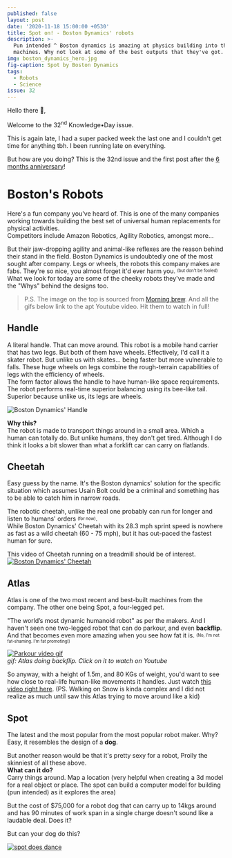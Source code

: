 ```yaml
---
published: false
layout: post
date: '2020-11-18 15:00:00 +0530'
title: Spot on! - Boston Dynamics' robots
description: >-
  Pun intended ^ Boston dynamics is amazing at physics building into their
  machines. Why not look at some of the best outputs that they've got.
img: boston_dynamics_hero.jpg
fig-caption: Spot by Boston Dynamics
tags:
  - Robots
  - Science
issue: 32
---
```

Hello there 👋,

Welcome to the 32<sup>nd</sup> Knowledge•Day issue.  

This is again late, I had a super packed week the last one and I couldn't get time for anything tbh. I been running late on everything.  

But how are you doing? This is the 32nd issue and the first post after the [6 months anniversary](https://knowledgeday.in/half-year/?utm_source=kd-mail-32&utm_medium=email&utm_campaign=bostondynamicsrobots)!  

# Boston's Robots
Here's a fun company you've heard of. This is one of the many companies working towards building the best set of universal human replacements for physical activities.  
Competitors include Amazon Robotics, Agility Robotics, amongst more...  

But their jaw-dropping agility and animal-like reflexes are the reason behind their stand in the field. Boston Dynamics is undoubtedly one of the most sought after company. Legs or wheels, the robots this company makes are fabs. They're so nice, you almost forget it'd ever harm you. <sup><sub>(but don't be fooled)</sub></sup>  
What we look for today are some of the cheeky robots they've made and the "Whys" behind the designs too.   

> P.S. The image on the top is sourced from [Morning brew](https://cutt.ly/ohk6bo6). And all the gifs below link to the apt Youtube video. Hit them to watch in full!

## Handle

A literal handle. That can move around. This robot is a mobile hand carrier that has two legs. But both of them have wheels. Effectively, I'd call it a skater robot. But unlike us with skates... being faster but more vulnerable to falls. These huge wheels on legs combine the rough-terrain capabilities of legs with the efficiency of wheels.  
The form factor allows the handle to have human-like space requirements. The robot performs real-time superior balancing using its bee-like tail. Superior because unlike us, its legs are wheels.  

![Boston Dynamics' Handle]({{site.baseurl}}/assets/img/boston-handle.gif)

**Why this?**  
The robot is made to transport things around in a small area. Which a human can totally do. But unlike humans, they don't get tired. Although I do think it looks a bit slower than what a forklift car can carry on flatlands.

## Cheetah 

Easy guess by the name. It's the Boston dynamics' solution for the specific situation which assumes Usain Bolt could be a criminal and something has to be able to catch him in narrow roads.

The robotic cheetah, unlike the real one probably can run for longer and listen to humans' orders <sup><sub>(for now)</sub></sup>.  
While Boston Dynamics' Cheetah with its 28.3 mph sprint speed is nowhere as fast as a wild cheetah (60 - 75 mph), but it has out-paced the fastest human for sure.

This video of Cheetah running on a treadmill should be of interest.  
[![Boston Dynamics' Cheetah](https://i.gifer.com/F3du.gif)](https://cutt.ly/shk6myA)

## Atlas

Atlas is one of the two most recent and best-built machines from the company. The other one being Spot, a four-legged pet.  

"The world’s most dynamic humanoid robot" as per the makers. And I haven't seen one two-legged robot that can do parkour, and even **backflip**. And that becomes even more amazing when you see how fat it is. <sup><sub>(No, I'm not fat-shaming. I'm fat promoting!)</sub></sup>  

[![Parkour video gif](https://bgr.com/wp-content/uploads/2017/11/bots.gif?w=782)](https://cutt.ly/1hk6Qw8)  
_gif: Atlas doing backflip. Click on it to watch on Youtube_

So anyway, with a height of 1.5m, and 80 KGs of weight, you'd want to see how close to real-life human-like movements it handles. Just watch [this video right here](https://cutt.ly/shk6Q5K). (PS. Walking on Snow is kinda complex and I did not realize as much until saw this Atlas trying to move around like a kid)  

## Spot
The latest and the most popular from the most popular robot maker. Why? Easy, it resembles the design of a **dog**.  

But another reason would be that it's pretty sexy for a robot, Prolly the skinniest of all these above.  
**What can it do?**  
Carry things around. Map a location (very helpful when creating a 3d model for a real object or place. The spot can build a computer model for building (pun intended) as it explores the area)  

But the cost of $75,000 for a robot dog that can carry up to 14kgs around and has 90 minutes of work span in a single charge doesn't sound like a laudable deal. Does it?  

But can your dog do this?  

[![spot does dance](https://hips.hearstapps.com/hmg-prod.s3.amazonaws.com/images/sep-24-2019-11-37-27-1569339480.gif)](https://cutt.ly/khk6WXs)
